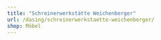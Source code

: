 ```yaml
---
title: "Schreinerwerkstätte Weichenberger"
url: /dasing/schreinerwerkstaette-weichenberger/
shop: Möbel
---
```

